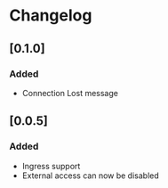 # Changelog

## [0.1.0]
### Added
 - Connection Lost message

## [0.0.5]
### Added
 - Ingress support
 - External access can now be disabled
